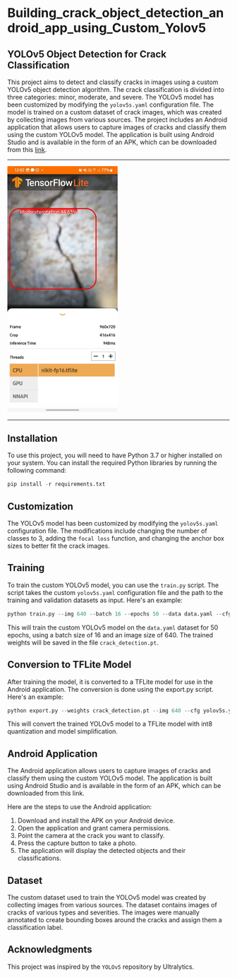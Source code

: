 # Building_crack_object_detection_android_app_using_Custom_Yolov5

## YOLOv5 Object Detection for Crack Classification

This project aims to detect and classify cracks in images using a custom YOLOv5 object detection algorithm. The crack classification is divided into three categories: minor, moderate, and severe. The YOLOv5 model has been customized by modifying the `yolov5s.yaml` configuration file. The model is trained on a custom dataset of crack images, which was created by collecting images from various sources.
The project includes an Android application that allows users to capture images of cracks and classify them using the custom YOLOv5 model. The application is built using Android Studio and is available in the form of an APK, which can be downloaded from this [link](https://github.com/Nikit117/Building_crack_object_detection_android_app_using_Custom_yolov5/blob/main/apk.rar).

---
<img src="demo.jpg" width="250" />

---

## Installation

To use this project, you will need to have Python 3.7 or higher installed on your system. You can install the required Python libraries by running the following command:

```python
pip install -r requirements.txt
```


## Customization

The YOLOv5 model has been customized by modifying the `yolov5s.yaml` configuration file. The modifications include changing the number of classes to 3, adding the `focal loss` function, and changing the anchor box sizes to better fit the crack images.

## Training

To train the custom YOLOv5 model, you can use the `train.py` script. The script takes the custom `yolov5s.yaml` configuration file and the path to the training and validation datasets as input. Here's an example:

```python
python train.py --img 640 --batch 16 --epochs 50 --data data.yaml --cfg yolov5s.yaml --weights yolov5s.pt --name crack_detection
```

This will train the custom YOLOv5 model on the `data.yaml` dataset for 50 epochs, using a batch size of 16 and an image size of 640. The trained weights will be saved in the file `crack_detection.pt`.

## Conversion to TFLite Model

After training the model, it is converted to a TFLite model for use in the Android application. The conversion is done using the export.py script. Here's an example:

```python
python export.py --weights crack_detection.pt --img 640 --cfg yolov5s.yaml --name crack_detection --quant --tfl-int8 --simplify
```
This will convert the trained YOLOv5 model to a TFLite model with int8 quantization and model simplification.

## Android Application

The Android application allows users to capture images of cracks and classify them using the custom YOLOv5 model. The application is built using Android Studio and is available in the form of an APK, which can be downloaded from this link.

Here are the steps to use the Android application:

1. Download and install the APK on your Android device.
2. Open the application and grant camera permissions.
3. Point the camera at the crack you want to classify.
4. Press the capture button to take a photo.
5. The application will display the detected objects and their classifications.

## Dataset

The custom dataset used to train the YOLOv5 model was created by collecting images from various sources. The dataset contains images of cracks of various types and severities. The images were manually annotated to create bounding boxes around the cracks and assign them a classification label.

## Acknowledgments

This project was inspired by the ```YOLOv5``` repository by Ultralytics. 
